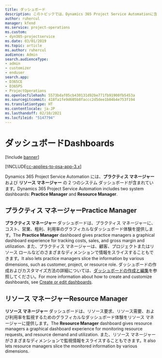 ```yaml
---
title: ダッシュボード
description: このトピックでは、Dynamics 365 Project Service Automationに含まれている、レポート作成ダッシュボードについて説明します。
author: ruhercul
manager: kfend
ms.service: project-operations
ms.custom:
- dyn365-projectservice
ms.date: 03/01/2019
ms.topic: article
ms.author: ruhercul
audience: Admin
search.audienceType:
- admin
- customizer
- enduser
search.app:
- D365CE
- D365PS
- ProjectOperations
ms.openlocfilehash: 5573bdaf05cb430131d92be771fb91900fb5453a
ms.sourcegitcommit: 418fa1fe9d605b8faccc2d5dee1b04b4e753f194
ms.translationtype: HT
ms.contentlocale: ja-JP
ms.lasthandoff: 02/10/2021
ms.locfileid: "5147794"
---
```

# <a name="dashboards"></a><span data-ttu-id="c17dd-103">ダッシュボード</span><span class="sxs-lookup"><span data-stu-id="c17dd-103">Dashboards</span></span>

[!include [banner](../includes/psa-now-project-operations.md)]

[!INCLUDE[cc-applies-to-psa-app-3.x](../includes/cc-applies-to-psa-app-3x.md)]

<span data-ttu-id="c17dd-104">Dynamics 365 Project Service Automation には、**プラクティス マネージャー** および **リソース マネージャー** の 2 つのシステム ダッシュボードが含まれています。</span><span class="sxs-lookup"><span data-stu-id="c17dd-104">Dynamics 365 Project Service Automation includes two system dashboards: **Practice Manager** and **Resource Manager**.</span></span>

## <a name="practice-manager"></a><span data-ttu-id="c17dd-105">プラクティス マネージャー</span><span class="sxs-lookup"><span data-stu-id="c17dd-105">Practice Manager</span></span> 

<span data-ttu-id="c17dd-106">**プラクティス マネージャー** ダッシュボードは、プラクティス マネージャーに、コスト、営業、粗利、利用率のグラフィカルなダッシュボード体験を提供します。</span><span class="sxs-lookup"><span data-stu-id="c17dd-106">The **Practice Manager** dashboard gives practice managers a graphical dashboard experience for tracking costs, sales, and gross margin and utilization.</span></span> <span data-ttu-id="c17dd-107">また、プラクティス マネージャーは、顧客、プロジェクトまたはリソース ロールなどのさまざまなディメンションで情報をスライスすることもできます。</span><span class="sxs-lookup"><span data-stu-id="c17dd-107">It also lets practice managers slice the information by various dimensions, such as customer, project, or resource role.</span></span> <span data-ttu-id="c17dd-108">ダッシュボードの作成およびカスタマイズ方法の詳細については、[ダッシュボードの作成と編集](https://docs.microsoft.com/dynamics365/customerengagement/on-premises/customize/create-edit-dashboards)を参照してください。</span><span class="sxs-lookup"><span data-stu-id="c17dd-108">For more information about how to create and customize dashboards, see [Create or edit dashboards](https://docs.microsoft.com/dynamics365/customerengagement/on-premises/customize/create-edit-dashboards).</span></span>

## <a name="resource-manager"></a><span data-ttu-id="c17dd-109">リソース マネージャー</span><span class="sxs-lookup"><span data-stu-id="c17dd-109">Resource Manager</span></span> 

<span data-ttu-id="c17dd-110">**リソース マネージャー** ダッシュボードは、リソース要求、リソース需要、および利用率を監視するためのグラフィカルなダッシュボード体験をリソース マネージャーに提供します。</span><span class="sxs-lookup"><span data-stu-id="c17dd-110">The **Resource Manager** dashboard gives resource managers a graphical dashboard experience for monitoring resource requests, and resource demand and utilization.</span></span> <span data-ttu-id="c17dd-111">また、リソース マネージャーがさまざまなディメンションで監視情報をスライスすることもできます。</span><span class="sxs-lookup"><span data-stu-id="c17dd-111">It also lets resource managers slice the monitored information by various dimensions.</span></span>
